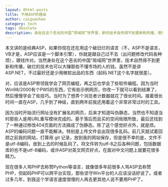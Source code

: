 ```yaml
---
layout: 8html-posts
title: 不用ASP的理由
author: caiguanhao
category: tech
tags: Obsolete
description: 身处在这个恶劣的中国“局域网”世界里，新的技术自然得不到更新和传播，使用ASP也可以大赚那些不懂市场的人的钱。
---
```

本文讲的是经典ASP，如果你现在还在用这个破旧烂的语言（不，ASP不是语言，VB才是，ASP应该是一个脚本引擎），你就是跟自己过不去（出问题修改代码各种烦），跟钱作对。当然身处在这个恶劣的中国“局域网”世界里，技术自然得不到更新和传播，破烂的技术也可以大赚那些不懂市场的人的钱。虽然不是讲ASP.NET，不过最好还是少用微软出品的东西（起码.NET这个名字就很差）。

对，应该是ASP带领我学会了网页编程，再之后也学会了些软件编程。因为当时Win98/2000有个PWS的东西，它有些示例网页，你改一下就可以看到结果了，然后慢慢学会了些技巧。当时为了想弄个浏览者计数器就花了很长时间。接着很长时间一直在ASP，几乎到了神级，直到两年前我还用着这个非常非常过时的工具。

因为当时开始流行网址没有扩展名的网页，后来才知道叫伪静态，当然也不知道当时那些人是用URL重写模块完成的。基于落后而且买的空间局限所致，最后还找到了一种通过修改404页面的方法搞成了伪静态。除了这个感觉好点外，就是烦。ASP的编码问题一直不能解决。特别是上传文件会出现很多乱码。前几天就试着回顾之前我的网站，打算用 git 记录，放到我的网站保存，但是很不幸的是，文件不是utf-8编码，放到上去的时候乱码了。将文件转为utf-8之后各种问题，包括数据库的也不是utf-8编码，或许ASP对英文网页好点，在面对中文问题上就要花很多精力。

现在很多人骂PHP去称赞Python等语言，就像很多年前很多人骂ASP去称赞PHP，但起码PHP可以跨平台实现，那些坚守Win平台的人应该没话好说了。或者过多几年，到我这个学语言速度很慢的人再去更其他人说不要用PHP了。

